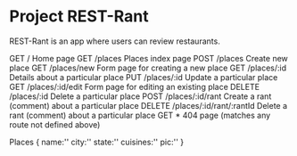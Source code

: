 # Project REST-Rant

REST-Rant is an app where users can review restaurants.

GET	    /	                Home page
GET	    /places 	        Places index page
POST	/places 	        Create new place
GET 	/places/new     	Form page for creating a new place
GET 	/places/:id     	Details about a particular place
PUT 	/places/:id     	Update a particular place
GET 	/places/:id/edit	Form page for editing an existing place
DELETE	/places/:id     	Delete a particular place
POST	/places/:id/rant	Create a rant (comment) about a particular place
DELETE	/places/:id/rant/:rantId	Delete a rant (comment) about a particular place
GET	    *	                        404 page (matches any route not defined above)

Places {
    name:''
    city:''
    state:''
    cuisines:''
    pic:''
}